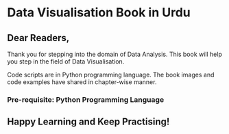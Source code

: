 # Data Visualisation Book in Urdu 

## Dear Readers,

Thank you for stepping into the domain of Data Analysis. This book will help you step in the field of Data Visualisation. 

Code scripts are in Python programming language. The book images and code examples have shared in chapter-wise manner. 


### Pre-requisite: Python Programming Language

## Happy Learning and Keep Practising!
